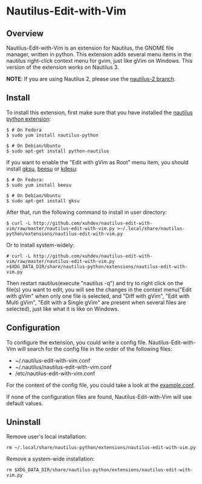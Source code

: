 # Nautilus-Edit-with-Vim

## Overview

Nautilus-Edit-with-Vim is an extension for Nautilus, the GNOME file manager,
written in python. This extension adds several menu items in the nautilus
right-click context menu for gvim, just like gVim on Windows. This version of
the extension works on Nautilus 3.

**NOTE**: If you are using Nautilus 2, please use the [nautilus-2 branch][].

## Install

To install this extension, first make sure that you have installed the
[nautilus python extension](http://projects.gnome.org/nautilus-python):

    $ # On Fedora
    $ sudo yum install nautilus-python

    $ # On Debian/Ubuntu
    $ sudo apt-get install python-nautilus

If you want to enable the "Edit with gVim as Root" menu item, you should
install [gksu](http://www.nongnu.org/gksu),
[beesu](http://honeybeenet.altervista.org/beesu) or
[kdesu](http://techbase.kde.org/Projects/kdesu):

    $ # On Fedora:
    $ sudo yum install beesu

    $ # On Debian/Ubuntu
    $ sudo apt-get install gksu

After that, run the following command to install in user directory:

    $ curl -L http://github.com/xuhdev/nautilus-edit-with-vim/raw/master/nautilus-edit-with-vim.py >~/.local/share/nautilus-python/extensions/nautilus-edit-with-vim.py

Or to install system-widely:

    # curl -L http://github.com/xuhdev/nautilus-edit-with-vim/raw/master/nautilus-edit-with-vim.py >$XDG_DATA_DIR/share/nautilus-python/extensions/nautilus-edit-with-vim.py

Then restart nautilus(execute "nautilus -q") and try to right click on the
file(s) you want to edit, you will see the changes in the context menu("Edit
with gVim" when only one file is selected, and "Diff with gVim", "Edit with
Multi gVim", "Edit with a Single gVim" are present when several files are
selected), just like what it is like on Windows.

## Configuration

To configure the extension, you could write a config file. Nautilus-Edit-with-Vim
will search for the config file in the order of the following files:

- ~/.nautilus-edit-with-vim.conf
- ~/.nautilus/nautilus-edit-with-vim.conf
- /etc/nautilus-edit-with-vim.conf

For the content of the config file, you could take a look at the
[example.conf][].

If none of the configuration files are found, Nautilus-Edit-with-Vim will use
default values.

## Uninstall

Remove user's local installation:

    rm ~/.local/share/nautilus-python/extensions/nautilus-edit-with-vim.py

Remove a system-wide installation:

    rm $XDG_DATA_DIR/share/nautilus-python/extensions/nautilus-edit-with-vim.py



[example.conf]: http://github.com/xuhdev/nautilus-edit-with-vim/blob/master/example.conf
[nautilus-2 branch]: http://github.com/xuhdev/nautilus-edit-with-vim/tree/nautilus-2
